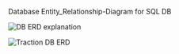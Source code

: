 Database Entity_Relationship-Diagram for SQL DB

![DB ERD explanation](https://user-images.githubusercontent.com/70171357/104793658-909ed900-5758-11eb-82f2-59f5efa15516.PNG)

![Traction DB ERD](https://user-images.githubusercontent.com/70171357/104793838-f723f700-5758-11eb-8adb-8159dec15080.PNG)
